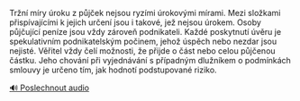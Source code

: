 
Tržní míry úroku z půjček nejsou ryzími úrokovými mírami. Mezi složkami přispívajícími k jejich určení jsou i takové, jež nejsou úrokem. Osoby půjčující peníze jsou vždy zároveň podnikateli. Každé poskytnutí úvěru je spekulativním podnikatelským počinem, jehož úspěch nebo nezdar jsou nejisté. Věřitel vždy čelí možnosti, že přijde o část nebo celou půjčenou částku. Jeho chování při vyjednávání s případným dlužníkem o podmínkách smlouvy je určeno tím, jak hodnotí podstupované riziko.

[🔊 Poslechnout audio](/data/7-paragraphs/audio/chapter_96/para_005-Trn-mry-roku-z-pjek-nejsou-ryzmi-rokovmi.mp3)
